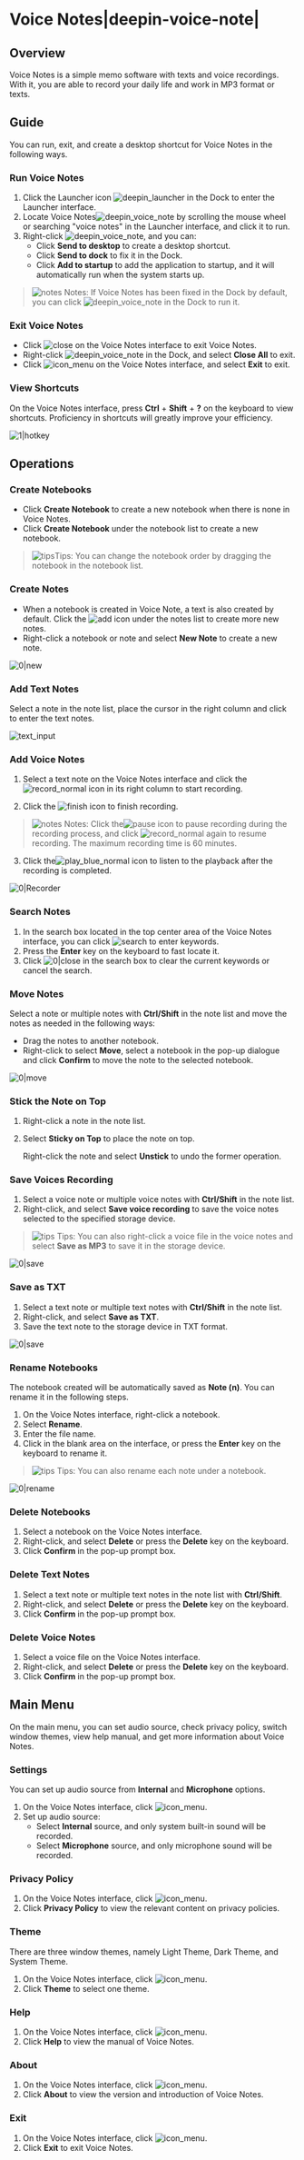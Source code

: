 # Voice Notes|deepin-voice-note|

## Overview

Voice Notes is a simple memo software with texts and voice recordings. With it, you are able to record your daily life and work in MP3 format or texts. 

## Guide

You can run, exit, and create a desktop shortcut for Voice Notes in the following ways.

### Run Voice Notes

1. Click the Launcher icon ![deepin_launcher](../common/deepin_launcher.svg) in the Dock to enter the Launcher interface.
2. Locate Voice Notes![deepin_voice_note](../common/deepin_voice_note.svg) by scrolling the mouse wheel or searching "voice notes" in the Launcher interface, and click it to run.
3. Right-click ![deepin_voice_note](../common/deepin_voice_note.svg), and you can:
   - Click **Send to desktop** to create a desktop shortcut.
   - Click **Send to dock** to fix it in the Dock.
   - Click **Add to startup** to add the application to startup, and it will automatically run when the system starts up.

> ![notes](../common/notes.svg) Notes: If Voice Notes has been fixed in the Dock by default, you can click ![deepin_voice_note](../common/deepin_voice_note.svg) in the Dock to run it.

### Exit Voice Notes

- Click ![close](../common/close_icon.svg) on the Voice Notes interface to exit Voice Notes.
- Right-click ![deepin_voice_note](../common/deepin_voice_note.svg) in the Dock, and select **Close All** to exit.
- Click ![icon_menu](../common/icon_menu.svg) on the Voice Notes interface, and select **Exit** to exit.

### View Shortcuts

On the Voice Notes interface, press **Ctrl** + **Shift** + **?** on the keyboard to view shortcuts. Proficiency in shortcuts will greatly improve your efficiency.

![1|hotkey](fig/d_hotkey.png)

## Operations

### Create Notebooks

- Click **Create Notebook** to create a new notebook when there is none in Voice Notes.
- Click **Create Notebook** under the notebook list to create a new notebook. 

>![tips](../common/tips.svg)Tips: You can change the notebook order by dragging the notebook in the notebook list.

### Create Notes

- When a notebook is created in Voice Note, a text is also created by default. Click the ![add](../common/circlebutton_add2.svg) icon under the notes list to create more new notes.
- Right-click a notebook or note and select **New Note** to create a new note.

![0|new](fig/create1.png)

### Add Text Notes

Select a note in the note list, place the cursor in the right column and click to enter the text notes.

![text_input](fig/txt_input.png)

### Add Voice Notes

1. Select a text note on the Voice Notes interface and click  the ![record_normal](../common/record_normal.svg) icon  in its right column to start recording.

2. Click the ![finish](../common/finish_normal.svg) icon to finish recording.

>![notes](../common/notes.svg) Notes: Click the![pause](../common/pause_red_normal.svg) icon to pause recording during the recording process, and click ![record_normal](../common/record_normal.svg) again to resume recording. The maximum recording time is 60 minutes.  

3. Click the![play_blue_normal](../common/play_blue_normal.svg) icon to listen to the playback after the recording is completed.

![0|Recorder](fig/recorder2.png)

### Search Notes

1. In the search box located in the top center area of the Voice Notes interface, you can click ![search](../common/search.svg) to enter keywords.
2. Press the **Enter** key on the keyboard to fast locate it.
3.  Click ![0|close](../common/close_icon.svg) in the search box  to clear the current keywords or cancel the search. 

### Move Notes

Select a note or multiple notes with **Ctrl/Shift** in the note list and move the notes as needed in the following ways:

- Drag the notes to another notebook.
- Right-click to select **Move**, select a notebook in the pop-up dialogue and click **Confirm** to move the note to the selected notebook.

![0|move](fig/move.png)

### Stick the Note on Top

1. Right-click a note in the note list.

2. Select **Sticky on Top** to place the note on top.

   Right-click the note and select **Unstick** to undo the former operation.

### Save Voices Recording

1.   Select a voice note or multiple voice notes with **Ctrl/Shift** in the note list.
2.   Right-click, and select **Save voice recording** to save the voice notes selected to the specified storage device.

>![tips](../common/tips.svg) Tips:  You can also right-click a voice file in the voice notes and select **Save as MP3** to save it in the storage device.

![0|save](fig/savevoice.png)

### Save as TXT

1.  Select a text note or multiple text notes with **Ctrl/Shift** in the note list.
2.  Right-click, and select **Save as TXT**.
3.  Save the text note to the storage device in TXT format.

![0|save](fig/toTxT.png)

### Rename Notebooks

The notebook created will be automatically saved as **Note (n)**. You can rename it in the following steps. 

1. On the Voice Notes interface, right-click a notebook.
2. Select **Rename**.
3. Enter the file name.
4. Click in the blank area on the interface, or press the **Enter** key on the keyboard to rename it.

> ![tips](../common/tips.svg) Tips: You can also rename each note under a notebook. 

![0|rename](fig/rename.png)

### Delete Notebooks

1. Select a notebook on the Voice Notes interface.
2. Right-click, and select **Delete** or press the **Delete** key on the keyboard.
3. Click **Confirm** in the pop-up prompt box.

### Delete Text Notes

1.   Select a text note or multiple text notes in the note list with **Ctrl/Shift**.
2.  Right-click, and select **Delete** or press the **Delete** key on the keyboard.
3.  Click **Confirm** in the pop-up prompt box.

### Delete Voice Notes

1.  Select a voice file on the Voice Notes interface.
2.  Right-click, and select **Delete** or press the **Delete** key on the keyboard.
3.  Click **Confirm** in the pop-up prompt box.

## Main Menu

On the main menu, you can set audio source, check privacy policy, switch window themes, view help manual, and get more information about Voice Notes.

### Settings

You can set up audio source from **Internal** and **Microphone** options.
1. On the Voice Notes interface, click ![icon_menu](../common/icon_menu.svg).
2. Set up audio source:
   - Select **Internal** source, and only system built-in sound will be recorded. 
   - Select **Microphone** source, and only microphone sound will be recorded. 

### Privacy Policy

1. On the Voice Notes interface, click ![icon_menu](../common/icon_menu.svg).
2. Click **Privacy Policy** to view the relevant content on privacy policies.


### Theme

There are three window themes, namely Light Theme, Dark Theme, and System Theme.
1. On the Voice Notes interface, click ![icon_menu](../common/icon_menu.svg).
2. Click **Theme** to select one theme.

### Help

1. On the Voice Notes interface, click ![icon_menu](../common/icon_menu.svg).
2. Click **Help** to view the manual of Voice Notes.

### About

1. On the Voice Notes interface, click ![icon_menu](../common/icon_menu.svg). 
2. Click **About** to view the version and introduction of Voice Notes.

### Exit

1. On the Voice Notes interface, click ![icon_menu](../common/icon_menu.svg).
2. Click **Exit** to exit Voice Notes.
